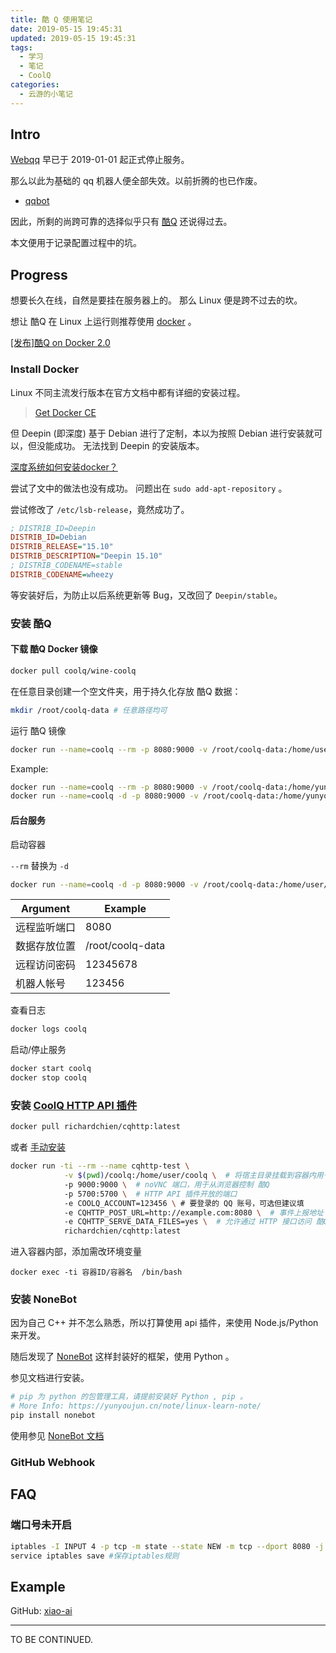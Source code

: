 ```yaml
---
title: 酷 Q 使用笔记
date: 2019-05-15 19:45:31
updated: 2019-05-15 19:45:31
tags:
  - 学习
  - 笔记
  - CoolQ
categories:
  - 云游的小笔记
---
```


## Intro

[Webqq](https://web2.qq.com/) 早已于 2019-01-01 起正式停止服务。

那么以此为基础的 qq 机器人便全部失效。以前折腾的也已作废。

- [qqbot](https://github.com/pandolia/qqbot)

因此，所剩的尚跨可靠的选择似乎只有 [酷Q](https://cqp.cc/) 还说得过去。

本文便用于记录配置过程中的坑。

<!-- more -->

## Progress

想要长久在线，自然是要挂在服务器上的。
那么 Linux 便是跨不过去的坎。

想让 酷Q 在 Linux 上运行则推荐使用 [docker](https://www.docker.com/) 。

[[发布]酷Q on Docker 2.0](https://cqp.cc/t/34558)

### Install Docker

Linux 不同主流发行版本在官方文档中都有详细的安装过程。

> [Get Docker CE](https://docs.docker.com/install/linux/docker-ce/debian/)

但 Deepin (即深度) 基于 Debian 进行了定制，本以为按照 Debian 进行安装就可以，但没能成功。
无法找到 Deepin 的安装版本。

[深度系统如何安装docker？](https://bbs.deepin.org/forum.php?mod=viewthread&tid=139514&page=1&authorid=76809)

尝试了文中的做法也没有成功。
问题出在 `sudo add-apt-repository` 。

尝试修改了 `/etc/lsb-release`，竟然成功了。

```ini
; DISTRIB_ID=Deepin
DISTRIB_ID=Debian
DISTRIB_RELEASE="15.10"
DISTRIB_DESCRIPTION="Deepin 15.10"
; DISTRIB_CODENAME=stable
DISTRIB_CODENAME=wheezy
```

等安装好后，为防止以后系统更新等 Bug，又改回了 `Deepin/stable`。

### 安装 酷Q

#### 下载 酷Q Docker 镜像

```sh
docker pull coolq/wine-coolq
```

在任意目录创建一个空文件夹，用于持久化存放 酷Q 数据：

```sh
mkdir /root/coolq-data # 任意路径均可
```

运行 酷Q 镜像

```sh
docker run --name=coolq --rm -p 8080:9000 -v /root/coolq-data:/home/user/coolq -e VNC_PASSWD=12345678 -e COOLQ_ACCOUNT=123456 coolq/wine-coolq
```

Example:

```sh
docker run --name=coolq --rm -p 8080:9000 -v /root/coolq-data:/home/yunyou/coolq -e VNC_PASSWD=yunyou -e COOLQ_ACCOUNT=xiaoai coolq/wine-coolq
docker run --name=coolq -d -p 8080:9000 -v /root/coolq-data:/home/yunyou/coolq -e VNC_PASSWD=yunyou -e COOLQ_ACCOUNT=xiaoai coolq/wine-coolq
```

#### 后台服务

启动容器

`--rm` 替换为 `-d`

```sh
docker run --name=coolq -d -p 8080:9000 -v /root/coolq-data:/home/user/coolq -e VNC_PASSWD=12345678 -e COOLQ_ACCOUNT=123456 coolq/wine-coolq
```

Argument | Example
--- | ---
远程监听端口 | 8080
数据存放位置 | /root/coolq-data
远程访问密码 | 12345678
机器人帐号 | 123456

查看日志

```sh
docker logs coolq
```

启动/停止服务

```sh
docker start coolq
docker stop coolq
```

### 安装 [CoolQ HTTP API 插件](https://cqhttp.cc/)

```sh
docker pull richardchien/cqhttp:latest
```

或者 [手动安装](https://cqhttp.cc/docs/4.10/#/?id=手动安装)

```sh
docker run -ti --rm --name cqhttp-test \
            -v $(pwd)/coolq:/home/user/coolq \  # 将宿主目录挂载到容器内用于持久化 酷Q 的程序文件
            -p 9000:9000 \  # noVNC 端口，用于从浏览器控制 酷Q
            -p 5700:5700 \  # HTTP API 插件开放的端口
            -e COOLQ_ACCOUNT=123456 \ # 要登录的 QQ 账号，可选但建议填
            -e CQHTTP_POST_URL=http://example.com:8080 \  # 事件上报地址
            -e CQHTTP_SERVE_DATA_FILES=yes \  # 允许通过 HTTP 接口访问 酷Q 数据文件
            richardchien/cqhttp:latest
```

进入容器内部，添加需改环境变量

```sj
docker exec -ti 容器ID/容器名  /bin/bash
```

### 安装 NoneBot

因为自己 C++ 并不怎么熟悉，所以打算使用 api 插件，来使用 Node.js/Python 来开发。

随后发现了 [NoneBot](https://none.rclab.tk) 这样封装好的框架，使用 Python 。

参见文档进行安装。

```sh
# pip 为 python 的包管理工具，请提前安装好 Python , pip 。
# More Info: https://yunyoujun.cn/note/linux-learn-note/
pip install nonebot
```

使用参见 [NoneBot 文档](https://none.rclab.tk)

### GitHub Webhook

[](https://yunyoujun.cn/project/QQ-XiaoAi/#WebHooks-自动部署)

## FAQ

### 端口号未开启

<!-- T^T 这个问题找了我好久 -->

```sh
iptables -I INPUT 4 -p tcp -m state --state NEW -m tcp --dport 8080 -j ACCEPT
service iptables save #保存iptables规则
```

## Example

GitHub: [xiao-ai](https://github.com/YunYouJun/xiao-ai)

---

TO BE CONTINUED.